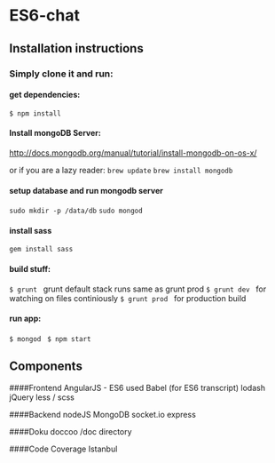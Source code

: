 # ES6-chat

## Installation instructions

### Simply clone it and run:

#### get dependencies:
```$ npm install```


#### Install mongoDB Server:
http://docs.mongodb.org/manual/tutorial/install-mongodb-on-os-x/

or if you are a lazy reader:
```brew update```
```brew install mongodb```

#### setup database and run mongodb server
```sudo mkdir -p /data/db```
```sudo mongod```

#### install sass
```gem install sass```

#### build stuff:
```$ grunt ``` grunt default stack runs same as grunt prod
```$ grunt dev ``` for watching on files continiously
```$ grunt prod ``` for production build

#### run app:
```$ mongod ```
```$ npm start ```

## Components
####Frontend
AngularJS - ES6 used
Babel (for ES6 transcript)
lodash
jQuery
less / scss

####Backend
nodeJS
MongoDB
socket.io
express

####Doku
doccoo
/doc directory

####Code Coverage
Istanbul
